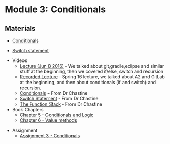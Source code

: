 Module 3: Conditionals 
===
## Materials
* [Conditionals](../../content/Conditionals.md)
+ [Switch statement](../../content/Switch.md)
* Videos
	+ [Lecture (Jun 8 2016)](https://youtu.be/lmH3fjaW8e4) - We talked about git,gradle,eclipse and similar stuff at the beginning, then we covered if/else, switch and recursion
	+ [Recorded Lecture](https://youtu.be/y4fTxQ125Kc) - Spring 16 lecture, we talked about A2 and GitLab at the beginning, and then about conditionals (if and switch) and recursion.
    + [Conditionals](https://www.youtube.com/watch?v=dlwcV3WPtsc&list=UUSH2TieRlco7uQOGU8Vppnw) - From Dr Chastine
    + [Switch Statement](https://www.youtube.com/watch?v=LizCC2SD_Pc&list=UUSH2TieRlco7uQOGU8Vppnw) - From Dr Chastine 
    + [The Function Stack]( https://www.youtube.com/watch?v=jRcll9qY6b0&list=UUSH2TieRlco7uQOGU8Vppnw) - From Dr Chastine
* Book Chapters
    + [Chapter 5 - Conditionals and Logic](http://greenteapress.com/thinkjava6/html/thinkjava6006.html)
    + [Chapter 6 - Value methods](http://greenteapress.com/thinkjava6/html/thinkjava6007.html)
+ Assignment
    + [Assignment 3 - Conditionals](Assignments/A3.md)
